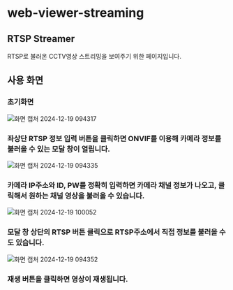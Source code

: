 # web-viewer-streaming

## RTSP Streamer 
RTSP로 불러온 CCTV영상 스트리밍을 보여주기 위한 페이지입니다.

## 사용 화면
### 초기화면
![화면 캡처 2024-12-19 094317](https://github.com/user-attachments/assets/a3fd536e-af4c-4a16-8590-af48f49b7917)

### 좌상단 RTSP 정보 입력 버튼을 클릭하면 ONVIF를 이용해 카메라 정보를 불러올 수 있는 모달 창이 열립니다.
![화면 캡처 2024-12-19 094335](https://github.com/user-attachments/assets/029e6071-3326-4b0a-bae1-bbda5a96c083)

### 카메라 IP주소와 ID, PW를 정확히 입력하면 카메라 채널 정보가 나오고, 클릭해서 원하는 채널 영상을 불러올 수 있습니다.
![화면 캡처 2024-12-19 100052](https://github.com/user-attachments/assets/b04a84c6-1d52-4d99-a564-c9ff0e41e7f6)

### 모달 창 상단의 RTSP 버튼 클릭으로 RTSP주소에서 직접 정보를 불러올 수도 있습니다.
![화면 캡처 2024-12-19 094352](https://github.com/user-attachments/assets/b44ce3d8-48e2-4a47-b3b7-d166dfed31f3)

### 재생 버튼을 클릭하면 영상이 재생됩니다.

